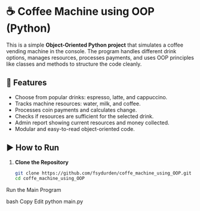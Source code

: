 # ☕ Coffee Machine using OOP (Python)

This is a simple **Object-Oriented Python project** that simulates a coffee vending machine in the console. The program handles different drink options, manages resources, processes payments, and uses OOP principles like classes and methods to structure the code cleanly.

## 🔧 Features

- Choose from popular drinks: espresso, latte, and cappuccino.
- Tracks machine resources: water, milk, and coffee.
- Processes coin payments and calculates change.
- Checks if resources are sufficient for the selected drink.
- Admin report showing current resources and money collected.
- Modular and easy-to-read object-oriented code.

  
## ▶️ How to Run

1. **Clone the Repository**
   ```bash
   git clone https://github.com/fsydurden/coffe_machine_using_OOP.git
   cd coffe_machine_using_OOP
Run the Main Program

bash
Copy
Edit
python main.py
